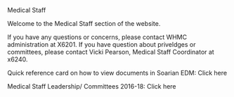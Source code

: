 Medical Staff

Welcome to the Medical Staff section of the website.  
 
If you have any questions or concerns, please contact WHMC administration at X6201.  If you have question about priveldges or committees, please contact Vicki Pearson, Medical Staff Coordinator at x6240. 
 
Quick reference card on how to view documents in Soarian EDM: Click here
 
Medical Staff Leadership/ Committees 2016-18: Click here
